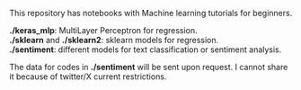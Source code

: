 This repository has notebooks with Machine learning tutorials for beginners. 

**./keras_mlp**: MultiLayer Perceptron for regression. \
**./sklearn** and **./sklearn2**: sklearn models for regression. \
**./sentiment**: different models for text classification or sentiment analysis. 

The data for codes in **./sentiment** will be sent upon request. I cannot share it because of twitter/X current restrictions. 

